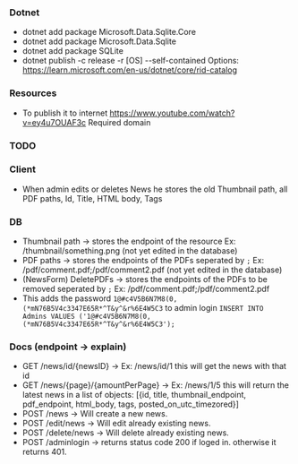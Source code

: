 ﻿### Dotnet
- dotnet add package Microsoft.Data.Sqlite.Core
- dotnet add package Microsoft.Data.Sqlite
- dotnet add package SQLite
- dotnet publish -c release -r [OS] --self-contained
 Options: https://learn.microsoft.com/en-us/dotnet/core/rid-catalog

### Resources
- To publish it to internet https://www.youtube.com/watch?v=ey4u7OUAF3c  Required domain


### TODO

### Client
- When admin edits or deletes News he stores the old Thumbnail path, all PDF paths, Id, Title, HTML body, Tags

### DB
- Thumbnail path -> stores the endpoint of the resource Ex: /thumbnail/something.png (not yet edited in the database)
- PDF paths -> stores the endpoints of the PDFs seperated by `;` Ex: /pdf/comment.pdf;/pdf/comment2.pdf (not yet edited in the database)
- (NewsForm) DeletePDFs -> stores the endpoints of the PDFs to be removed seperated by `;` Ex: /pdf/comment.pdf;/pdf/comment2.pdf
- This adds the password `1@#c4V5B6N7M8(0,(*mN76B5V4c3347E65R*^T&y^&r%6E4W5C3` to admin login `INSERT INTO Admins VALUES ('1@#c4V5B6N7M8(0,(*mN76B5V4c3347E65R*^T&y^&r%6E4W5C3');`

### Docs (endpoint -> explain)
- GET /news/id/{newsID} -> Ex: /news/id/1 this will get the news with that id
- GET /news/{page}/{amountPerPage} -> Ex: /news/1/5 this will return the latest news in a list of objects: [{id, title, thumbnail_endpoint, pdf_endpoint, html_body, tags, posted_on_utc_timezored}]
- POST /news -> Will create a new news.
- POST /edit/news -> Will edit already existing news.
- POST /delete/news -> Will delete already existing news.
- POST /adminlogin -> returns status code 200 if loged in. otherwise it returns 401.
